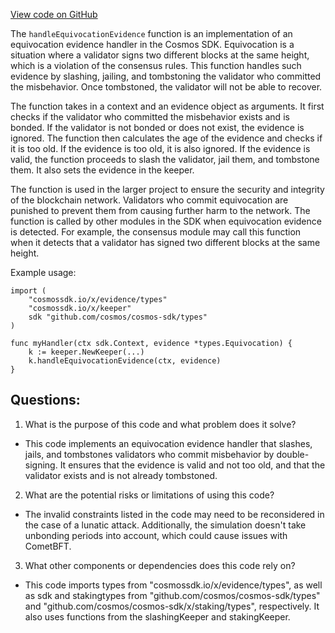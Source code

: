[View code on GitHub](https://github.com/cosmos/cosmos-sdk/blob/main/x/evidence/keeper/infraction.go)

The `handleEquivocationEvidence` function is an implementation of an equivocation evidence handler in the Cosmos SDK. Equivocation is a situation where a validator signs two different blocks at the same height, which is a violation of the consensus rules. This function handles such evidence by slashing, jailing, and tombstoning the validator who committed the misbehavior. Once tombstoned, the validator will not be able to recover.

The function takes in a context and an evidence object as arguments. It first checks if the validator who committed the misbehavior exists and is bonded. If the validator is not bonded or does not exist, the evidence is ignored. The function then calculates the age of the evidence and checks if it is too old. If the evidence is too old, it is also ignored. If the evidence is valid, the function proceeds to slash the validator, jail them, and tombstone them. It also sets the evidence in the keeper.

The function is used in the larger project to ensure the security and integrity of the blockchain network. Validators who commit equivocation are punished to prevent them from causing further harm to the network. The function is called by other modules in the SDK when equivocation evidence is detected. For example, the consensus module may call this function when it detects that a validator has signed two different blocks at the same height.

Example usage:

```
import (
    "cosmossdk.io/x/evidence/types"
    "cosmossdk.io/x/keeper"
    sdk "github.com/cosmos/cosmos-sdk/types"
)

func myHandler(ctx sdk.Context, evidence *types.Equivocation) {
    k := keeper.NewKeeper(...)
    k.handleEquivocationEvidence(ctx, evidence)
}
```
## Questions: 
 1. What is the purpose of this code and what problem does it solve?
- This code implements an equivocation evidence handler that slashes, jails, and tombstones validators who commit misbehavior by double-signing. It ensures that the evidence is valid and not too old, and that the validator exists and is not already tombstoned.

2. What are the potential risks or limitations of using this code?
- The invalid constraints listed in the code may need to be reconsidered in the case of a lunatic attack. Additionally, the simulation doesn't take unbonding periods into account, which could cause issues with CometBFT.

3. What other components or dependencies does this code rely on?
- This code imports types from "cosmossdk.io/x/evidence/types", as well as sdk and stakingtypes from "github.com/cosmos/cosmos-sdk/types" and "github.com/cosmos/cosmos-sdk/x/staking/types", respectively. It also uses functions from the slashingKeeper and stakingKeeper.